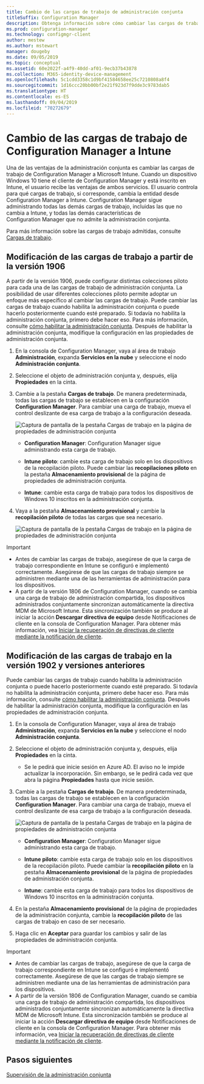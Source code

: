 ```yaml
---
title: Cambio de las cargas de trabajo de administración conjunta
titleSuffix: Configuration Manager
description: Obtenga información sobre cómo cambiar las cargas de trabajo que administra actualmente Configuration Manager a Microsoft Intune.
ms.prod: configuration-manager
ms.technology: configmgr-client
author: mestew
ms.author: mstewart
manager: dougeby
ms.date: 09/05/2019
ms.topic: conceptual
ms.assetid: 60e2022f-a4f9-40dd-af01-9ecb37b43878
ms.collection: M365-identity-device-management
ms.openlocfilehash: 5c1cdd3358c1d9bf41584658ee25c7210808a8f4
ms.sourcegitcommit: 1d16ccc20bb00bf2e21f923d7f9dde3c9783dab5
ms.translationtype: HT
ms.contentlocale: es-ES
ms.lasthandoff: 09/04/2019
ms.locfileid: "70272679"
---
```

# <a name="how-to-switch-configuration-manager-workloads-to-intune"></a>Cambio de las cargas de trabajo de Configuration Manager a Intune

Una de las ventajas de la administración conjunta es cambiar las cargas de trabajo de Configuration Manager a Microsoft Intune. Cuando un dispositivo Windows 10 tiene el cliente de Configuration Manager y está inscrito en Intune, el usuario recibe las ventajas de ambos servicios. El usuario controla para qué cargas de trabajo, si corresponde, cambia la entidad desde Configuration Manager a Intune. Configuration Manager sigue administrando todas las demás cargas de trabajo, incluidas las que no cambia a Intune, y todas las demás características de Configuration Manager que no admite la administración conjunta.

Para más información sobre las cargas de trabajo admitidas, consulte [Cargas de trabajo](/sccm/comanage/workloads).

## <a name="switch-workloads-starting-in-version-1906"></a>Modificación de las cargas de trabajo a partir de la versión 1906
<!--3555750 FKA 1357954 -->
A partir de la versión 1906, puede configurar distintas colecciones piloto para cada una de las cargas de trabajo de administración conjunta. La posibilidad de usar diferentes colecciones piloto permite adoptar un enfoque más específico al cambiar las cargas de trabajo. Puede cambiar las cargas de trabajo cuando habilita la administración conjunta o puede hacerlo posteriormente cuando esté preparado. Si todavía no habilita la administración conjunta, primero debe hacer eso. Para más información, consulte [cómo habilitar la administración conjunta](/sccm/comanage/how-to-enable). Después de habilitar la administración conjunta, modifique la configuración en las propiedades de administración conjunta.

1. En la consola de Configuration Manager, vaya al área de trabajo **Administración**, expanda **Servicios en la nube** y seleccione el nodo **Administración conjunta**.  
2. Seleccione el objeto de administración conjunta y, después, elija **Propiedades** en la cinta.  
3. Cambie a la pestaña **Cargas de trabajo**. De manera predeterminada, todas las cargas de trabajo se establecen en la configuración **Configuration Manager**. Para cambiar una carga de trabajo, mueva el control deslizante de esa carga de trabajo a la configuración deseada.  

    ![Captura de pantalla de la pestaña Cargas de trabajo en la página de propiedades de administración conjunta](media/3555750-co-management-workloads-tab.png)

    - **Configuration Manager**: Configuration Manager sigue administrando esta carga de trabajo.  

    - **Intune piloto**: cambie esta carga de trabajo solo en los dispositivos de la recopilación piloto. Puede cambiar las **recopilaciones piloto** en la pestaña **Almacenamiento provisional** de la página de propiedades de administración conjunta.  

    - **Intune**: cambie esta carga de trabajo para todos los dispositivos de Windows 10 inscritos en la administración conjunta.  

4. Vaya a la pestaña **Almacenamiento provisional** y cambie la **recopilación piloto** de todas las cargas que sea necesario.
  
   ![Captura de pantalla de la pestaña Cargas de trabajo en la página de propiedades de administración conjunta](media/3555750-co-management-staging-tab.png)

> [!Important]  
> - Antes de cambiar las cargas de trabajo, asegúrese de que la carga de trabajo correspondiente en Intune se configuró e implementó correctamente. Asegúrese de que las cargas de trabajo siempre se administren mediante una de las herramientas de administración para los dispositivos.
> - A partir de la versión 1806 de Configuration Manager, cuando se cambia una carga de trabajo de administración compartida, los dispositivos administrados conjuntamente sincronizan automáticamente la directiva MDM de Microsoft Intune. Esta sincronización también se produce al iniciar la acción **Descargar directiva de equipo** desde Notificaciones de cliente en la consola de Configuration Manager. Para obtener más información, vea [Iniciar la recuperación de directivas de cliente mediante la notificación de cliente](/sccm/core/clients/manage/manage-clients#initiate-client-policy-retrieval-using-client-notification). <!--1357377-->

## <a name="switch-workloads-in-version-1902-and-earlier"></a>Modificación de las cargas de trabajo en la versión 1902 y versiones anteriores

Puede cambiar las cargas de trabajo cuando habilita la administración conjunta o puede hacerlo posteriormente cuando esté preparado. Si todavía no habilita la administración conjunta, primero debe hacer eso. Para más información, consulte [cómo habilitar la administración conjunta](/sccm/comanage/how-to-enable). Después de habilitar la administración conjunta, modifique la configuración en las propiedades de administración conjunta.

1. En la consola de Configuration Manager, vaya al área de trabajo **Administración**, expanda **Servicios en la nube** y seleccione el nodo **Administración conjunta**.  

2. Seleccione el objeto de administración conjunta y, después, elija **Propiedades** en la cinta.
   - Se le pedirá que inicie sesión en Azure AD. El aviso no le impide actualizar la incorporación. Sin embargo, se le pedirá cada vez que abra la página **Propiedades** hasta que inicie sesión.

3. Cambie a la pestaña **Cargas de trabajo**. De manera predeterminada, todas las cargas de trabajo se establecen en la configuración **Configuration Manager**. Para cambiar una carga de trabajo, mueva el control deslizante de esa carga de trabajo a la configuración deseada.  

    ![Captura de pantalla de la pestaña Cargas de trabajo en la página de propiedades de administración conjunta](media/properties-workloads.png)

    - **Configuration Manager**: Configuration Manager sigue administrando esta carga de trabajo.  

    - **Intune piloto**: cambie esta carga de trabajo solo en los dispositivos de la recopilación piloto. Puede cambiar la **recopilación piloto** en la pestaña **Almacenamiento provisional** de la página de propiedades de administración conjunta.  

    - **Intune**: cambie esta carga de trabajo para todos los dispositivos de Windows 10 inscritos en la administración conjunta.  

4. En la pestaña **Almacenamiento provisional** de la página de propiedades de la administración conjunta, cambie la **recopilación piloto** de las cargas de trabajo en caso de ser necesario.

5. Haga clic en **Aceptar** para guardar los cambios y salir de las propiedades de administración conjunta.

> [!Important]  
> - Antes de cambiar las cargas de trabajo, asegúrese de que la carga de trabajo correspondiente en Intune se configuró e implementó correctamente. Asegúrese de que las cargas de trabajo siempre se administren mediante una de las herramientas de administración para los dispositivos. 
> - A partir de la versión 1806 de Configuration Manager, cuando se cambia una carga de trabajo de administración compartida, los dispositivos administrados conjuntamente sincronizan automáticamente la directiva MDM de Microsoft Intune. Esta sincronización también se produce al iniciar la acción **Descargar directiva de equipo** desde Notificaciones de cliente en la consola de Configuration Manager. Para obtener más información, vea [Iniciar la recuperación de directivas de cliente mediante la notificación de cliente](/sccm/core/clients/manage/manage-clients#initiate-client-policy-retrieval-using-client-notification). <!--1357377-->

## <a name="next-steps"></a>Pasos siguientes

[Supervisión de la administración conjunta](/sccm/comanage/how-to-monitor)
